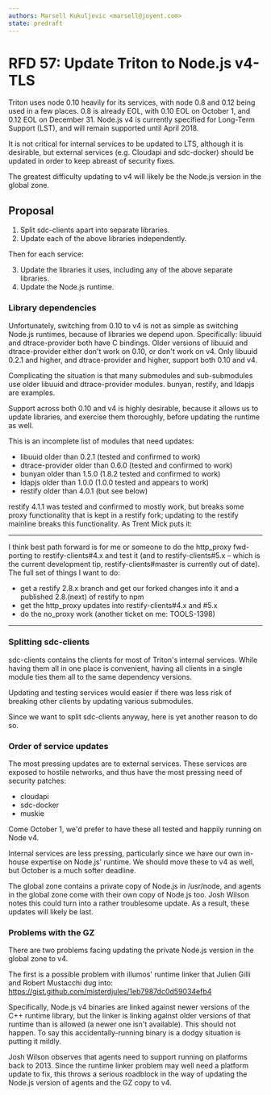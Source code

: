 ```yaml
---
authors: Marsell Kukuljevic <marsell@joyent.com>
state: predraft
---
```


<!--
    This Source Code Form is subject to the terms of the Mozilla Public
    License, v. 2.0. If a copy of the MPL was not distributed with this
    file, You can obtain one at http://mozilla.org/MPL/2.0/.
-->

<!--
    Copyright 2016 Joyent, Inc.
-->

# RFD 57: Update Triton to Node.js v4-TLS

Triton uses node 0.10 heavily for its services, with node 0.8 and 0.12 being
used in a few places. 0.8 is already EOL, with 0.10 EOL on October 1, and 0.12
EOL on December 31. Node.js v4 is currently specified for Long-Term Support
(LST), and will remain supported until April 2018.

It is not critical for internal services to be updated to LTS, although it is
desirable, but external services (e.g. Cloudapi and sdc-docker) should be
updated in order to keep abreast of security fixes.

The greatest difficulty updating to v4 will likely be the Node.js version in the
global zone.


## Proposal

1) Split sdc-clients apart into separate libraries.
2) Update each of the above libraries independently.

Then for each service:

3) Update the libraries it uses, including any of the above separate libraries.
4) Update the Node.js runtime.


### Library dependencies

Unfortunately, switching from 0.10 to v4 is not as simple as switching Node.js
runtimes, because of libraries we depend upon. Specifically: libuuid and
dtrace-provider both have C bindings. Older versions of libuuid and
dtrace-provider either don't work on 0.10, or don't work on v4. Only
libuuid 0.2.1 and higher, and dtrace-provider and higher, support both
0.10 and v4.

Complicating the situation is that many submodules and sub-submodules use older
libuuid and dtrace-provider modules. bunyan, restify, and ldapjs are examples.

Support across both 0.10 and v4 is highly desirable, because it allows us to
update libraries, and exercise them thoroughly, before updating the runtime as
well.

This is an incomplete list of modules that need updates:

* libuuid older than 0.2.1 (tested and confirmed to work)
* dtrace-provider older than 0.6.0 (tested and confirmed to work)
* bunyan older than 1.5.0 (1.8.2 tested and confirmed to work)
* ldapjs older than 1.0.0 (1.0.0 tested and appears to work)
* restify older than 4.0.1 (but see below)

restify 4.1.1 was tested and confirmed to mostly work, but breaks some proxy
functionality that is kept in a restify fork; updating to the restify mainline
breaks this functionality. As Trent Mick puts it:

---

I think best path forward is for me or someone to do the http\_proxy
fwd-porting to restify-clients#4.x and test it (and to restify-clients#5.x –
which is the current development tip, restify-clients#master is currently out of
date). The full set of things I want to do:

* get a restify 2.8.x branch and get our forked changes into it and a published
  2.8.(next) of restify to npm
* get the http\_proxy updates into restify-clients#4.x and #5.x
* do the no\_proxy work (another ticket on me: TOOLS-1398)

---


### Splitting sdc-clients

sdc-clients contains the clients for most of Triton's internal services. While
having them all in one place is convenient, having all clients in a single
module ties them all to the same dependency versions.

Updating and testing services would easier if there was less risk of breaking
other clients by updating various submodules.

Since we want to split sdc-clients anyway, here is yet another reason to do so.


### Order of service updates

The most pressing updates are to external services. These services are exposed
to hostile networks, and thus have the most pressing need of security patches:

* cloudapi
* sdc-docker
* muskie

Come October 1, we'd prefer to have these all tested and happily running on
Node v4.

Internal services are less pressing, particularly since we have our own in-house
expertise on Node.js' runtime. We should move these to v4 as well, but October
is a much softer deadline.

The global zone contains a private copy of Node.js in /usr/node, and agents in
the global zone come with their own copy of Node.js too. Josh Wilson notes
this could turn into a rather troublesome update. As a result, these updates
will likely be last.


### Problems with the GZ

There are two problems facing updating the private Node.js version in the global
zone to v4.

The first is a possible problem with illumos' runtime linker that Julien Gilli
and Robert Mustacchi dug into: https://gist.github.com/misterdjules/1eb7987dc0d59034efb4

Specifically, Node.js v4 binaries are linked against newer versions of the C++
runtime library, but the linker is linking against older versions of that
runtime than is allowed (a newer one isn't available). This should not happen.
To say this accidentally-running binary is a dodgy situation is putting it
mildly. 

Josh Wilson observes that agents need to support running on platforms back to
2013. Since the runtime linker problem may well need a platform update to fix,
this throws a serious roadblock in the way of updating the Node.js version of
agents and the GZ copy to v4.

